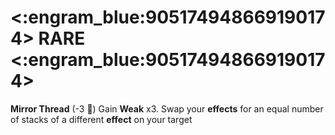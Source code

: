 # <:engram_blue:905174948669190174> RARE <:engram_blue:905174948669190174>

**Mirror Thread** (-3 :large_blue_diamond:) Gain __Weak__ x3. Swap your __effects__ for an equal number of stacks of a different __effect__ on your target
